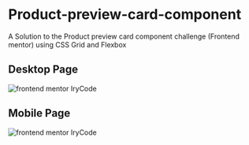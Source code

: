 # Product-preview-card-component
A Solution to the Product preview card component challenge (Frontend mentor) using CSS Grid and Flexbox

## Desktop Page
<img src="https://user-images.githubusercontent.com/86270481/223410962-bae7e608-5531-473a-9f76-9b27e42afaf9.png" alt="frontend mentor IryCode">

## Mobile Page
<img src="https://user-images.githubusercontent.com/86270481/223410881-09eb5547-58e7-4be9-9726-b2d905262c3a.png" alt="frontend mentor IryCode">
